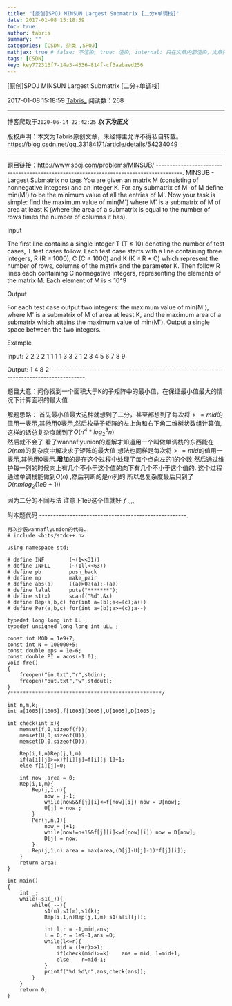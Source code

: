 ```yaml
---
title: "[原创]SPOJ MINSUN Largest Submatrix [二分+单调栈]"
date: 2017-01-08 15:18:59
toc: true
author: tabris
summary: ""
categories: [CSDN, 杂类 ,SPOJ]
mathjax: true # false: 不渲染, true: 渲染, internal: 只在文章内部渲染，文章列表中不渲染
tags: [CSDN]
key: key772316f7-14a3-4536-814f-cf3aabaed256
---
```


[原创]SPOJ MINSUN Largest Submatrix [二分+单调栈]

2017-01-08 15:18:59  [Tabris_](https://me.csdn.net/qq_33184171) 阅读数：268

---

博客爬取于`2020-06-14 22:42:25`
***以下为正文***

版权声明：本文为Tabris原创文章，未经博主允许不得私自转载。
https://blog.csdn.net/qq_33184171/article/details/54234049

<!-- more -->

---

题目链接：http://www.spoj.com/problems/MINSUB/
---------------------------------------------------------------------------------------.
MINSUB - Largest Submatrix
no tags 
You are given an matrix M (consisting of nonnegative integers) and an integer K.  For any submatrix of M' of M define min(M') to be the minimum value of all the entries of M'.  Now your task is simple:  find the maximum value of min(M') where M' is a submatrix of M of area at least K (where the area of a submatrix is equal to the number of rows times the number of columns it has).

Input

The first line contains a single integer T (T ≤ 10) denoting the number of test cases, T test cases follow.  Each test case starts with a line containing three integers, R (R ≤ 1000), C (C ≤ 1000) and K (K ≤ R * C) which represent the number of rows, columns of the matrix and the parameter K.  Then follow R lines each containing C nonnegative integers, representing the elements of the matrix M.  Each element of M is ≤ 10^9

Output

For each test case output two integers:  the maximum value of min(M'), where M' is a submatrix of M of area at least K, and the maximum area of a submatrix which attains the maximum value of min(M').  Output a single space between the two integers.

Example

Input:
2
2 2 2
1 1
1 1
3 3 2
1 2 3
4 5 6
7 8 9

Output:
1 4
8 2
------------------------------------------------------------------------------------------.

题目大意：问你找到一个面积大于K的子矩阵中的最小值，在保证最小值最大的情况下计算面积的最大值


解题思路：
首先最小值最大这种就想到了二分，甚至都想到了每次将$>=mid$的值用一表示,其他用0表示,然后枚举子矩阵的左上角和右下角二维树状数组计算值,这样的话总复杂度就到了$O(n^4*log_2^3 n)$  
然后就不会了
看了wannaflyunion的题解才知道用一个叫做单调栈的东西能在$O(nm)$的复杂度中解决求子矩阵的最大值
想法也同样是每次将$>=mid$的值用一表示,其他用0表示.**增加**的是在这个过程中处理了每个点向左的1的个数,然后通过维护每一列的时候向上有几个不小于这个值的向下有几个不小于这个值的. 这个过程通过单调栈能做到$O(n)$ ,然后判断的是$m$列的  所以总复杂度最后只到了$O(nmlog_2(1e9+1))$


因为二分的不同写法 注意下1e9这个值就好了,,,,



附本题代码
-----------------------------------------------------.
```
再次抄袭wannaflyunion的代码..
# include <bits/stdc++.h>

using namespace std;

# define INF        (~(1<<31))
# define INFLL      (~(1ll<<63))
# define pb         push_back
# define mp         make_pair
# define abs(a)     ((a)>0?(a):-(a))
# define lalal      puts("*******");
# define s1(x)      scanf("%d",&x)
# define Rep(a,b,c) for(int a=(b);a<=(c);a++)
# define Per(a,b,c) for(int a=(b);a>=(c);a--)

typedef long long int LL ;
typedef unsigned long long int uLL ;

const int MOD = 1e9+7;
const int N = 100000+5;
const double eps = 1e-6;
const double PI = acos(-1.0);
void fre()
{
    freopen("in.txt","r",stdin);
    freopen("out.txt","w",stdout);
}
/*************************************************/

int n,m,k;
int a[1005][1005],f[1005][1005],U[1005],D[1005];

int check(int x){
    memset(f,0,sizeof(f));
    memset(U,0,sizeof(U));
    memset(D,0,sizeof(D));

    Rep(i,1,n)Rep(j,1,m)
    if(a[i][j]>=x)f[i][j]=f[i][j-1]+1;
    else f[i][j]=0;

    int now ,area = 0;
    Rep(i,1,m){
        Rep(j,1,n){
            now = j-1;
            while(now&&f[j][i]<=f[now][i]) now = U[now];
            U[j] = now ;
        }
        Per(j,n,1){
            now = j+1;
            while(now!=n+1&&f[j][i]<=f[now][i]) now = D[now];
            D[j] = now;
        }
        Rep(j,1,n) area = max(area,(D[j]-U[j]-1)*f[j][i]);
    }
    return area;
}

int main()
{
    int _;
    while(~s1(_)){
        while(_--){
            s1(n),s1(m),s1(k);
            Rep(i,1,n)Rep(j,1,m) s1(a[i][j]);

            int l,r = -1,mid,ans;
            l = 0,r = 1e9+1,ans =0;
            while(l<=r){
                mid = (l+r)>>1;
                if(check(mid)>=k)    ans = mid, l=mid+1;
                else    r=mid-1;
            }
            printf("%d %d\n",ans,check(ans));
        }
    }
    return 0;
}

```
